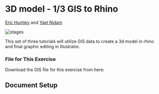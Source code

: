 # 3D model - 1/3 GIS to Rhino
[Eric Huntley](@ehuntley) and [Yael Nidam](@yaelnidam)

![stages](./stages/board.JPG)

This set of three tutorials will utilize GIS data to create a 3d model in rhino and final graphic editing in Illustrator.

### File for This Exercise
Download the GIS file for this exercise from here:

## Document Setup

